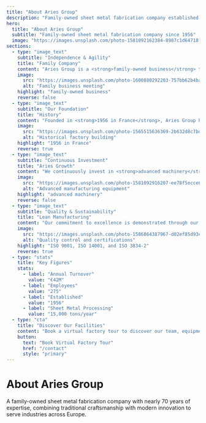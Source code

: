 ```yaml
---
title: "About Aries Group"
description: "Family-owned sheet metal fabrication company established in 1956, specializing in precision manufacturing with 275 employees and €42 million turnover."
hero:
  title: "About Aries Group"
  subtitle: "Family-owned sheet metal fabrication company since 1956"
  image: "https://images.unsplash.com/photo-1581092162384-8987c1d64718?ixlib=rb-4.0.3&auto=format&fit=crop&w=2070&q=80"
sections:
  - type: "image_text"
    subtitle: "Independence & Agility"
    title: "Family Company"
    content: "Aries Group is a <strong>family-owned business</strong> that has been passed down through generations. Our independence allows us to remain agile and responsive to market changes, making quick decisions that benefit our customers. Being a <strong>second-generation leadership</strong> company, we maintain the founding values while embracing modern innovation."
    image:
      src: "https://images.unsplash.com/photo-1600880292203-757bb62b4baf?ixlib=rb-4.0.3&auto=format&fit=crop&w=800&q=80"
      alt: "Family business meeting"
    highlight: "family-owned business"
    reverse: false
  - type: "image_text"
    subtitle: "Our Foundation"
    title: "History"
    content: "Founded in <strong>1956 in France</strong>, Aries Group has built a solid reputation in sheet metal fabrication over nearly seven decades. In <strong>2000, we expanded to Slovakia</strong>, strengthening our European presence. We specialize in precision sheet metal fabrication and serve multiple industries including automotive, construction, agriculture, and industrial equipment."
    image:
      src: "https://images.unsplash.com/photo-1565515636369-2b632d8c7bd4?ixlib=rb-4.0.3&auto=format&fit=crop&w=800&q=80"
      alt: "Historical factory building"
    highlight: "1956 in France"
    reverse: true
  - type: "image_text"
    subtitle: "Continuous Investment"
    title: "Aries Growth"
    content: "We continuously invest in <strong>advanced machinery</strong> to stay at the forefront of technology. Our recent investments include state-of-the-art laser cutting systems, robotic welding cells, high-precision machining centers, and modern painting lines. This commitment to technological advancement ensures we deliver the highest quality products."
    image:
      src: "https://images.unsplash.com/photo-1581092916207-ee78f5ecce62?ixlib=rb-4.0.3&auto=format&fit=crop&w=800&q=80"
      alt: "Advanced manufacturing equipment"
    highlight: "advanced machinery"
    reverse: false
  - type: "image_text"
    subtitle: "Quality & Sustainability"
    title: "Lean Manufacturing"
    content: "Our commitment to excellence is demonstrated through our certifications: <strong>ISO 9001, ISO 14001, and ISO 3834-2</strong>. We are proud recipients of the <strong>ECOVADIS Bronze Medal</strong> for sustainability, reflecting our dedication to environmentally responsible manufacturing practices and continuous improvement."
    image:
      src: "https://images.unsplash.com/photo-1586864387967-d02ef85d93e8?ixlib=rb-4.0.3&auto=format&fit=crop&w=800&q=80"
      alt: "Quality control and certifications"
    highlight: "ISO 9001, ISO 14001, and ISO 3834-2"
    reverse: true
  - type: "stats"
    title: "Key Figures"
    stats:
      - label: "Annual Turnover"
        value: "€42M"
      - label: "Employees"
        value: "275"
      - label: "Established"
        value: "1956"
      - label: "Sheet Metal Processing"
        value: "15,000 tons/year"
  - type: "cta"
    title: "Discover Our Facilities"
    content: "Book a virtual factory tour to discover our team, equipment and products. See firsthand how we combine traditional craftsmanship with cutting-edge technology."
    button:
      text: "Book Virtual Factory Tour"
      href: "/contact"
      style: "primary"
---
```


# About Aries Group

A family-owned sheet metal fabrication company with nearly 70 years of expertise, combining traditional craftsmanship with modern innovation to serve industries across Europe.